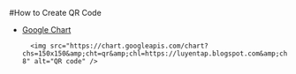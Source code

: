 #How to Create QR Code

* [Google Chart](https://developers.google.com/chart/infographics/docs/qr_codes)

        <img src="https://chart.googleapis.com/chart?chs=150x150&amp;cht=qr&amp;chl=https://luyentap.blogspot.com&amp;choe=UTF-8" alt="QR code" />

